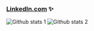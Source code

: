 ### [LinkedIn.com](https://www.linkedin.com/in/zeynep-bacaksiz-463a7b228/)  ✨
![Github stats 1](https://github-readme-stats.vercel.app/api?username=zeynepbacaksiiz&show_icons=true&theme=gradient) 
![Github stats 2](https://github-readme-stats.vercel.app/api?username=zeynepbacaksiiz&show_icons=true&theme=radical)



<!--
**zeynepbacaksiiz/zeynepbacaksiiz** is a ✨ _special_ ✨ repository because its `README.md` (this file) appears on your GitHub profile.

Here are some ideas to get you started:

- 🔭 I’m currently working on ...
- 🌱 I’m currently learning ...
- 👯 I’m looking to collaborate on ...
- 🤔 I’m looking for help with ...
- 💬 Ask me about ...
- 📫 How to reach me: ...
- 😄 Pronouns: ...
- ⚡ Fun fact: ...
-->
